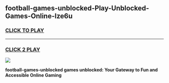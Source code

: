 
## football-games-unblocked-Play-Unblocked-Games-Online-lze6u
<h3>
<a href="https://premium76.site?title=football-games-unblocked&ref=25A">CLICK TO PLAY</a></h3>
<hr>

<h3>
<a href="https://premium76.site?title=football-games-unblocked&ref=25A">CLICK 2 PLAY</a>
  
</h3>

<a href="https://premium76.site?title=football-games-unblocked&ref=25A"><img src="https://clearcache.store/games.png"></a>


**football-games-unblocked games unblocked: Your Gateway to Fun and Accessible Online Gaming**
